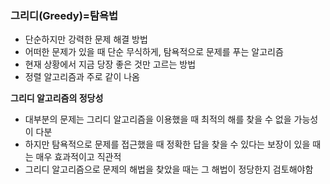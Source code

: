 ### 그리디(Greedy)=탐욕법

- 단순하지만 강력한 문제 해결 방법
- 어떠한 문제가 있을 때 단순 무식하게, 탐욕적으로 문제를 푸는 알고리즘
- 현재 상황에서 지금 당장 좋은 것만 고르는 방법
- 정렬 알고리즘과 주로 같이 나옴

**그리디 알고리즘의 정당성**

- 대부분의 문제는 그리디 알고리즘을 이용했을 때 최적의 해를 찾을 수 없을 가능성이 다분
- 하지만 탐욕적으로 문제를 접근했을 때 정확한 답을 찾을 수 있다는 보장이 있을 때는 매우 효과적이고 직관적
- 그리디 알고리즘으로 문제의 해법을 찾았을 때는 그 해법이 정당한지 검토해야함
